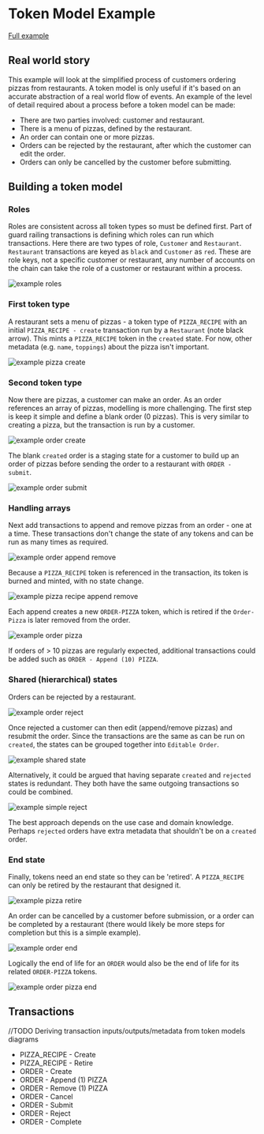 # Token Model Example

[Full example](https://docs.google.com/drawings/d/1PEFb19NgPAOEN-r-pZYUeSWODXd8TMp7SFHr8QLez-8/edit)

## Real world story

This example will look at the simplified process of customers ordering pizzas from restaurants. A token model is only useful if it's based on an accurate abstraction of a real world flow of events. An example of the level of detail required about a process before a token model can be made:

- There are two parties involved: customer and restaurant.
- There is a menu of pizzas, defined by the restaurant.
- An order can contain one or more pizzas.
- Orders can be rejected by the restaurant, after which the customer can edit the order.
- Orders can only be cancelled by the customer before submitting.

## Building a token model

### Roles

Roles are consistent across all token types so must be defined first. Part of guard railing transactions is defining which roles can run which transactions. Here there are two types of role, `Customer` and `Restaurant`. `Restaurant` transactions are keyed as `black` and `Customer` as `red`. These are role keys, not a specific customer or restaurant, any number of accounts on the chain can take the role of a customer or restaurant within a process.

![example roles](../../assets/tokenModels/example-roles.png)

### First token type

A restaurant sets a menu of pizzas - a token type of `PIZZA_RECIPE` with an initial `PIZZA_RECIPE - create` transaction run by a `Restaurant` (note black arrow). This mints a `PIZZA_RECIPE` token in the `created` state. For now, other metadata (e.g. `name`, `toppings`) about the pizza isn't important.

![example pizza create](../../assets/tokenModels/example-pizza-create.png)

### Second token type

Now there are pizzas, a customer can make an order. As an order references an array of pizzas, modelling is more challenging. The first step is keep it simple and define a blank order (0 pizzas). This is very similar to creating a pizza, but the transaction is run by a customer.

![example order create](../../assets/tokenModels/example-order-create.png)

The blank `created` order is a staging state for a customer to build up an order of pizzas before sending the order to a restaurant with `ORDER - submit`.

![example order submit](../../assets/tokenModels/example-order-submit.png)

### Handling arrays

Next add transactions to append and remove pizzas from an order - one at a time. These transactions don't change the state of any tokens and can be run as many times as required.

![example order append remove](../../assets/tokenModels/example-order-append-remove.png)

Because a `PIZZA_RECIPE` token is referenced in the transaction, its token is burned and minted, with no state change.

![example pizza recipe append remove](../../assets/tokenModels/example-pizza-recipe-append-remove.png)

Each append creates a new `ORDER-PIZZA` token, which is retired if the `Order-Pizza` is later removed from the order.

![example order pizza](../../assets/tokenModels/example-order-pizza.png)

If orders of > 10 pizzas are regularly expected, additional transactions could be added such as `ORDER - Append (10) PIZZA`.

### Shared (hierarchical) states

Orders can be rejected by a restaurant.

![example order reject](../../assets/tokenModels/example-order-reject.png)

Once rejected a customer can then edit (append/remove pizzas) and resubmit the order. Since the transactions are the same as can be run on `created`, the states can be grouped together into `Editable Order`.

![example shared state](../../assets/tokenModels/example-shared-state.png)

Alternatively, it could be argued that having separate `created` and `rejected` states is redundant. They both have the same outgoing transactions so could be combined.

![example simple reject](../../assets/tokenModels/example-simple-reject.png)

The best approach depends on the use case and domain knowledge. Perhaps `rejected` orders have extra metadata that shouldn't be on a `created` order.

### End state

Finally, tokens need an end state so they can be 'retired'. A `PIZZA_RECIPE` can only be retired by the restaurant that designed it.

![example pizza retire](../../assets/tokenModels/example-pizza-retire.png)

An order can be cancelled by a customer before submission, or a order can be completed by a restaurant (there would likely be more steps for completion but this is a simple example).

![example order end](../../assets/tokenModels/example-order-end.png)

Logically the end of life for an `ORDER` would also be the end of life for its related `ORDER-PIZZA` tokens.

![example order pizza end](../../assets/tokenModels/example-order-pizza-end.png)

## Transactions

//TODO Deriving transaction inputs/outputs/metadata from token models diagrams

- PIZZA_RECIPE - Create
- PIZZA_RECIPE - Retire
- ORDER - Create
- ORDER - Append (1) PIZZA
- ORDER - Remove (1) PIZZA
- ORDER - Cancel
- ORDER - Submit
- ORDER - Reject
- ORDER - Complete
